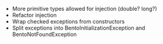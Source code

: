 - More primitive types allowed for injection (double? long?)
- Refactor injection
- Wrap checked exceptions from constructors
- Split exceptions into BentoInitializationException and BentoNotFoundException
